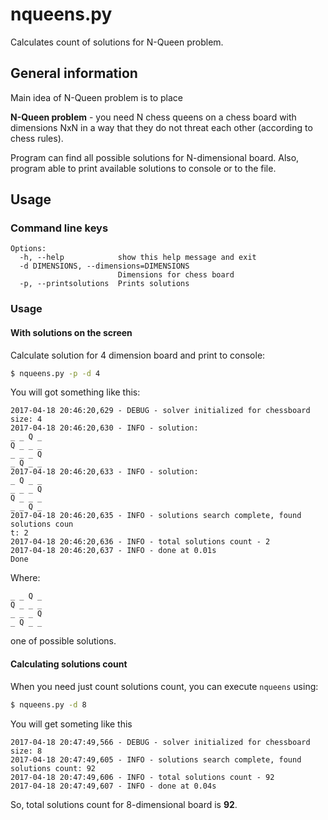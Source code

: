 # nqueens.py
Calculates count of solutions for N-Queen problem.


## General information

Main idea of N-Queen problem is to place 

**N-Queen problem** - you need N chess queens on a chess board with dimensions NxN in a way that they do not
threat each other (according to chess rules). 

Program can find all possible solutions for N-dimensional board. Also, program able to print available solutions to console or to the file.

## Usage

### Command line keys

```
Options:
  -h, --help            show this help message and exit
  -d DIMENSIONS, --dimensions=DIMENSIONS
                        Dimensions for chess board
  -p, --printsolutions  Prints solutions
```

### Usage


#### With solutions on the screen

Calculate solution for 4 dimension board and print to console:

```bash
$ nqueens.py -p -d 4
```

You will got something like this:

```
2017-04-18 20:46:20,629 - DEBUG - solver initialized for chessboard size: 4
2017-04-18 20:46:20,630 - INFO - solution:
_ _ Q _
Q _ _ _
_ _ _ Q
_ Q _ _
2017-04-18 20:46:20,633 - INFO - solution:
_ Q _ _
_ _ _ Q
Q _ _ _
_ _ Q _
2017-04-18 20:46:20,635 - INFO - solutions search complete, found solutions coun
t: 2
2017-04-18 20:46:20,636 - INFO - total solutions count - 2
2017-04-18 20:46:20,637 - INFO - done at 0.01s
Done
```

Where:

```
_ _ Q _
Q _ _ _
_ _ _ Q
_ Q _ _
```

one of possible solutions.


#### Calculating solutions count

When you need just count solutions count, you can execute `nqueens` using:

```bash
$ nqueens.py -d 8
```

You will get someting like this

```
2017-04-18 20:47:49,566 - DEBUG - solver initialized for chessboard size: 8
2017-04-18 20:47:49,605 - INFO - solutions search complete, found solutions count: 92
2017-04-18 20:47:49,606 - INFO - total solutions count - 92
2017-04-18 20:47:49,607 - INFO - done at 0.04s
```

So, total solutions count for 8-dimensional board is **92**.
